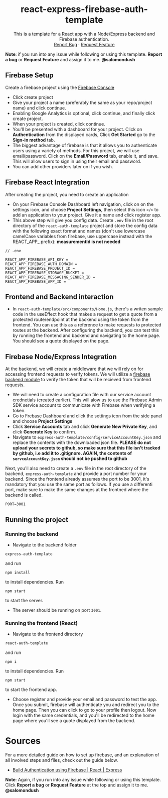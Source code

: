<h1 align="center">react-express-firebase-auth-template</h1>
<div>
  <p align="center">
    This is a template for a React app with a Node/Express backend and Firebase authentication.
    <br />
    <a href="https://github.com/ChangePlusPlusVandy/react-express-firebase-auth-template/issues">Report Bug</a>
    ·
    <a href="https://github.com/ChangePlusPlusVandy/react-express-firebase-auth-template/issues">Request Feature</a>
  </p>
</div>

**Note**: if you run into any issue while following or using this template. **Report a bug** or **Request Feature** and assign it to me. **@salomondush**
## Firebase Setup
Create a firebase project using the [Firebase Console](https://console.firebase.google.com/u/0/?pli=1) 
- Click create project
- Give your project a name (preferably the same as your repo/project name) and click continue.
- Enabling Google Analytics is optional, click continue, and finally click create project.
- When your project is created, click continue.
- You'll be presented with a dashboard for your project. Click on **Authentication** from the displayed cards, Click **Get Started** go to the **Sign-in method** tab. 
- The biggest advantage of firebase is that it allows you to authenticate users using a variety of methods. For this project, we will use email/password. Click on the **Email/Password** tab, enable it, and save. This will allow users to sign in using their email and password.
- You can add other providers later on if you wish.

## Firebase React Integration

After creating the project, you need to create an application
- On your Firebase Console Dashboard left navigation, click on on the settings icon, and choose **Project Settings**, then select this icon `</>` to add an application to your project. Give it a name and click register app.
- This above step will give you config data. Create `.env` file in the root directory of the `react-auth-template` project and store the config data with the following exact format and names (don't use lowercase camelCase variables from firebase, use uppercase instead with the REACT_APP_ prefix):
**measurementId is not needed**
```
// .env

REACT_APP_FIREBASE_API_KEY = 
REACT_APP_FIREBASE_AUTH_DOMAIN = 
REACT_APP_FIREBASE_PROJECT_ID = 
REACT_APP_FIREBASE_STORAGE_BUCKET = 
REACT_APP_FIREBASE_MESSAGING_SENDER_ID = 
REACT_APP_FIREBASE_APP_ID = 
```

## Frontend and Backend interaction

- In `react-auth-template/src/components/Home.js`, there's a writen sample code in the useEffect hook
that makes a request to get a quote from a protected route/endpoint at the backend using the token from the frontend. You can use this as a reference to make requests to protected routes at the backend. After configuring the backend, you can test this by running the frontend and backend and navigating to the home page. You should see a quote displayed on the page.
## Firebase Node/Express Integration

At the backend, we will create a middleware that we will rely on for accessing frontend requests to verify tokens. We will utilize a [firebase backend module](https://github.com/ChangePlusPlusVandy/react-express-firebase-auth-template/issues) to verify the token that will be recieved from frontend requests.

- We will need to create a configuration file with our service account crednetials (created earlier). This will alow us to use the Firebase Admin SDK service account to communicate with Firebase when verifying a token.
- Go to Frebase Dashboard and click the settings icon from the side panel and choose **Project Settings**
- Click **Service Accounts** tab and click **Generate New Private Key**, and click **Generate Key** to confirm.
- Navigate to `express-auth-template/config/serviceAccountKey.json` and replace the contents with the downloaded json file. **PLEASE do not upload your secrets to github, so make sure that this file isn't tracked by github, i.e add it to .gitignore. AGAIN, the contents of `servceAccountKey.json` should not be pushed to github**

Next, you'll also need to create a `.env` file in the root directory of the backend, `express-auth-template` and provide a port number for your backend. Since the frontend already assumes the port to be 3001, it's mandatory that you use the same port as follows. If you use a differenti port, make sure to make the same changes at the frontned where the backend is called.

```
PORT=3001
```

## Running the project

### Running the backend
- Navigate to the backend folder 
```
express-auth-template
``` 
and run 
```
npm install
``` 
to install dependencies. Run 
```
npm start
``` 
to start the server.

- The server should be running on port `3001`.

### Running the frontend (React)

- Navigate to the frontend directory
```
react-auth-template
```
and run
```
npm i
```
to install dependencies. Run
```
npm start
```
to start the frontend app.
- Choose register and provide your email and password to test the app. Once you submit, firebase will authenticate you and redirect you to the home page. Then you can click to go to your profile then logout. Now login with the same credentials, and you'll be redirected to the home page where you'll see a quote displayed from the backend.

# Sources
For a more detailed guide on how to set up firebase, and an explanation of all involved steps and files, check out the guide below. 

- [Build Authentication using Firebase | React | Express](https://dev.to/earthcomfy/build-authentication-using-firebase-react-express-28ig#firebase-react) 

**Note**: Again, if you run into any issue while following or using this template. Click **Report a bug** or **Request Feature** at the top and assign it to me. **@salomondush**
